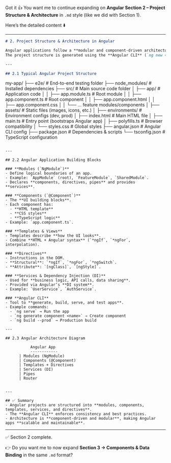 Got it 👍 You want me to continue expanding on **Angular Section 2 – Project Structure & Architecture** in `.md` style (like we did with Section 1).

Here’s the detailed content ⬇️

---

```markdown
# 2. Project Structure & Architecture in Angular

Angular applications follow a **modular and component-driven architecture**.  
The project structure is generated using the **Angular CLI** (`ng new <app-name>`).  

---

## 2.1 Typical Angular Project Structure

```

my-app/
├── e2e/                 # End-to-end testing folder
├── node\_modules/        # Installed dependencies
├── src/                 # Main source code folder
│    ├── app/            # Application code
│    │    ├── app.module.ts     # Root module
│    │    ├── app.component.ts  # Root component
│    │    ├── app.component.html
│    │    ├── app.component.css
│    │    └── ... feature modules/components
│    ├── assets/         # Static files (images, icons, etc.)
│    ├── environments/   # Environment configs (dev, prod)
│    ├── index.html      # Main HTML file
│    ├── main.ts         # Entry point (bootstraps Angular app)
│    ├── polyfills.ts    # Browser compatibility
│    └── styles.css      # Global styles
├── angular.json         # Angular CLI config
├── package.json         # Dependencies & scripts
└── tsconfig.json        # TypeScript configuration

```

---

## 2.2 Angular Application Building Blocks

### **Modules (`NgModule`)**
- Define logical boundaries of an app.  
- Example: `AppModule` (root), `FeatureModule`, `SharedModule`.  
- Declares **components, directives, pipes** and provides **services**.  

### **Components (`@Component`)**
- The **UI building blocks**.  
- Each component has:
  - **HTML template**  
  - **CSS styles**  
  - **TypeScript logic**  
- Example: `app.component.ts`.  

### **Templates & Views**
- Templates describe **how the UI looks**.  
- Combine **HTML + Angular syntax** (`*ngIf`, `*ngFor`, interpolation).  

### **Directives**
- Instructions in the DOM.  
- **Structural**: `*ngIf`, `*ngFor`, `*ngSwitch`.  
- **Attribute**: `[ngClass]`, `[ngStyle]`.  

### **Services & Dependency Injection (DI)**
- Used for **business logic, API calls, data sharing**.  
- Provided via Angular’s **DI system**.  
- Example: `UserService`, `AuthService`.  

### **Angular CLI**
- Tool to **generate, build, serve, and test apps**.  
- Example commands:  
  - `ng serve` → Run the app  
  - `ng generate component <name>` → Create component  
  - `ng build --prod` → Production build  

---

## 2.3 Angular Architecture Diagram

```

```
           Angular App
           ------------
      | Modules (NgModule)
      | Components (@Component)
      | Templates + Directives
      | Services (DI)
      | Pipes
      | Router
```

```

---

## ✅ Summary
- Angular projects are structured into **modules, components, templates, services, and directives**.  
- The **Angular CLI** enforces consistency and best practices.  
- Architecture is **component-driven and modular**, making Angular apps **scalable and maintainable**.  
```

---

✅ Section 2 complete.

👉 Do you want me to now expand **Section 3 → Components & Data Binding** in the same `.md` format?
